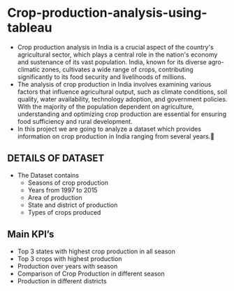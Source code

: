 # Crop-production-analysis-using-tableau
- Crop production analysis in India is a crucial aspect of the country's agricultural sector, which plays a central role in the nation's economy and sustenance of its vast population. India, known for its diverse agro-climatic zones, cultivates a wide range of crops, contributing significantly to its food security and livelihoods of millions.
- The analysis of crop production in India involves examining various factors that influence agricultural output, such as climate conditions, soil quality, water availability, technology adoption, and government policies. With the majority of the population dependent on agriculture, understanding and optimizing crop production are essential for ensuring food sufficiency and rural development.
- In this project we are going to analyze a dataset which provides information on crop production in India ranging from several years.

## DETAILS OF DATASET
- The Dataset contains
	- Seasons of crop production
	- Years from 1997 to 2015
	- Area of production
	- State and district of production
	- Types of crops produced

## Main KPI’s
- Top 3 states with highest crop production in all season
- Top 3 crops with highest production
- Production over years with season
- Comparison of Crop Production in different season
- Production in different districts

